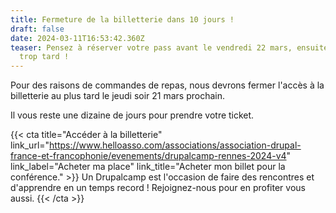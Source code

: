 ```yaml
---
title: Fermeture de la billetterie dans 10 jours !
draft: false
date: 2024-03-11T16:53:42.360Z
teaser: Pensez à réserver votre pass avant le vendredi 22 mars, ensuite il sera
  trop tard !
---
```

Pour des raisons de commandes de repas, nous devrons fermer l'accès à la billetterie au plus tard le jeudi soir 21 mars prochain. 

Il vous reste une dizaine de jours pour prendre votre ticket.

{{< cta
title="Accéder à la billetterie"
link_url="https://www.helloasso.com/associations/association-drupal-france-et-francophonie/evenements/drupalcamp-rennes-2024-v4"
link_label="Acheter ma place"
link_title="Acheter mon billet pour la conférence." >}}
Un Drupalcamp est l'occasion de faire des rencontres et d'apprendre en un temps record !
Rejoignez-nous pour en profiter vous aussi.
{{< /cta >}}
